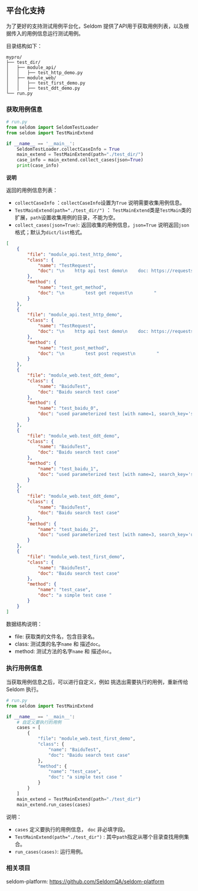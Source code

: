 ## 平台化支持

为了更好的支持测试用例平台化，Seldom 提供了API用于获取用例列表，以及根据传入的用例信息运行测试用例。

目录结构如下：

```shell
mypro/
├── test_dir/
│   ├── module_api/
│   │   ├── test_http_demo.py
│   ├── module_web/
│   │   ├── test_first_demo.py
│   │   ├── test_ddt_demo.py
└── run.py
```


### 获取用例信息

```py
# run.py
from seldom import SeldomTestLoader
from seldom import TestMainExtend

if __name__ == '__main__':
    SeldomTestLoader.collectCaseInfo = True
    main_extend = TestMainExtend(path="./test_dir/")
    case_info = main_extend.collect_cases(json=True)
    print(case_info)
```

__说明__

返回的用例信息列表：

* `collectCaseInfo` ：`collectCaseInfo`设置为`True` 说明需要收集用例信息。
* `TestMainExtend(path="./test_dir/")` ： `TestMainExtend`类是`TestMain`类的扩展，`path`设置收集用例的目录，不能为空。
* `collect_cases(json=True)`: 返回收集的用例信息，`json=True` 说明返回`json`格式；默认为`dict/list`格式。


```json
[
    {
        "file": "module_api.test_http_demo",
        "class": {
            "name": "TestRequest",
            "doc": "\n    http api test demo\n    doc: https://requests.readthedocs.io/en/master/\n    "
        },
        "method": {
            "name": "test_get_method",
            "doc": "\n        test get request\n        "
        }
    },
    {
        "file": "module_api.test_http_demo",
        "class": {
            "name": "TestRequest",
            "doc": "\n    http api test demo\n    doc: https://requests.readthedocs.io/en/master/\n    "
        },
        "method": {
            "name": "test_post_method",
            "doc": "\n        test post request\n        "
        }
    },
    {
        "file": "module_web.test_ddt_demo",
        "class": {
            "name": "BaiduTest",
            "doc": "Baidu search test case"
        },
        "method": {
            "name": "test_baidu_0",
            "doc": "used parameterized test [with name=1, search_key='seldom']\n        :param name: case name\n        :param search_key: search keyword\n        "
        }
    },
    {
        "file": "module_web.test_ddt_demo",
        "class": {
            "name": "BaiduTest",
            "doc": "Baidu search test case"
        },
        "method": {
            "name": "test_baidu_1",
            "doc": "used parameterized test [with name=2, search_key='selenium']\n        :param name: case name\n        :param search_key: search keyword\n        "
        }
    },
    {
        "file": "module_web.test_ddt_demo",
        "class": {
            "name": "BaiduTest",
            "doc": "Baidu search test case"
        },
        "method": {
            "name": "test_baidu_2",
            "doc": "used parameterized test [with name=3, search_key='unittest']\n        :param name: case name\n        :param search_key: search keyword\n        "
        }
    },
    {
        "file": "module_web.test_first_demo",
        "class": {
            "name": "BaiduTest",
            "doc": "Baidu search test case"
        },
        "method": {
            "name": "test_case",
            "doc": "a simple test case "
        }
    }
]
```

数据结构说明：

* file: 获取类的文件名，包含目录名。
* class: 测试类的名字`name` 和 描述`doc`。
* method: 测试方法的名字`name` 和 描述`doc`。


### 执行用例信息

当获取用例信息之后，可以进行自定义，例如 挑选出需要执行的用例，重新传给Seldom 执行。

```python
# run.py
from seldom import TestMainExtend

if __name__ == '__main__':
    # 自定义要执行的用例
    cases = [
        {
            "file": "module_web.test_first_demo",
            "class": {
                "name": "BaiduTest",
                "doc": "Baidu search test case"
            },
            "method": {
                "name": "test_case",
                "doc": "a simple test case "
            }
        }
    ]
    main_extend = TestMainExtend(path="./test_dir")
    main_extend.run_cases(cases)
```

说明：

* `cases` 定义要执行的用例信息， `doc` 非必填字段。
* `TestMainExtend(path="./test_dir")` : 其中`path`指定从哪个目录查找用例集合。
* `run_cases(cases)`: 运行用例。


### 相关项目

seldom-platform: https://github.com/SeldomQA/seldom-platform
